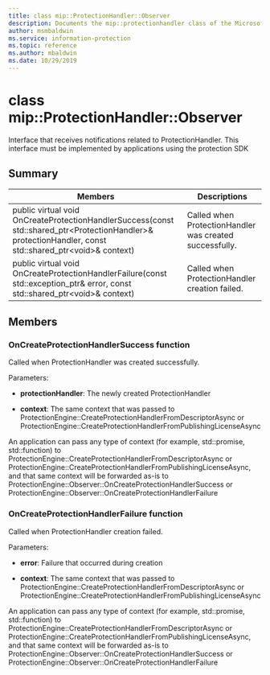 ```yaml
---
title: class mip::ProtectionHandler::Observer 
description: Documents the mip::protectionhandler class of the Microsoft Information Protection (MIP) SDK.
author: msmbaldwin
ms.service: information-protection
ms.topic: reference
ms.author: mbaldwin
ms.date: 10/29/2019
---
```


# class mip::ProtectionHandler::Observer 
Interface that receives notifications related to ProtectionHandler.
This interface must be implemented by applications using the protection SDK
  
## Summary
 Members                        | Descriptions                                
--------------------------------|---------------------------------------------
public virtual void OnCreateProtectionHandlerSuccess(const std::shared_ptr\<ProtectionHandler\>& protectionHandler, const std::shared_ptr\<void\>& context)  |  Called when ProtectionHandler was created successfully.
public virtual void OnCreateProtectionHandlerFailure(const std::exception_ptr& error, const std::shared_ptr\<void\>& context)  |  Called when ProtectionHandler creation failed.
  
## Members
  
### OnCreateProtectionHandlerSuccess function
Called when ProtectionHandler was created successfully.

Parameters:  
* **protectionHandler**: The newly created ProtectionHandler


* **context**: The same context that was passed to ProtectionEngine::CreateProtectionHandlerFromDescriptorAsync or ProtectionEngine::CreateProtectionHandlerFromPublishingLicenseAsync


An application can pass any type of context (for example, std::promise, std::function) to ProtectionEngine::CreateProtectionHandlerFromDescriptorAsync or ProtectionEngine::CreateProtectionHandlerFromPublishingLicenseAsync, and that same context will be forwarded as-is to ProtectionEngine::Observer::OnCreateProtectionHandlerSuccess or ProtectionEngine::Observer::OnCreateProtectionHandlerFailure
  
### OnCreateProtectionHandlerFailure function
Called when ProtectionHandler creation failed.

Parameters:  
* **error**: Failure that occurred during creation 


* **context**: The same context that was passed to ProtectionEngine::CreateProtectionHandlerFromDescriptorAsync or ProtectionEngine::CreateProtectionHandlerFromPublishingLicenseAsync


An application can pass any type of context (for example, std::promise, std::function) to ProtectionEngine::CreateProtectionHandlerFromDescriptorAsync or ProtectionEngine::CreateProtectionHandlerFromPublishingLicenseAsync, and that same context will be forwarded as-is to ProtectionEngine::Observer::OnCreateProtectionHandlerSuccess or ProtectionEngine::Observer::OnCreateProtectionHandlerFailure